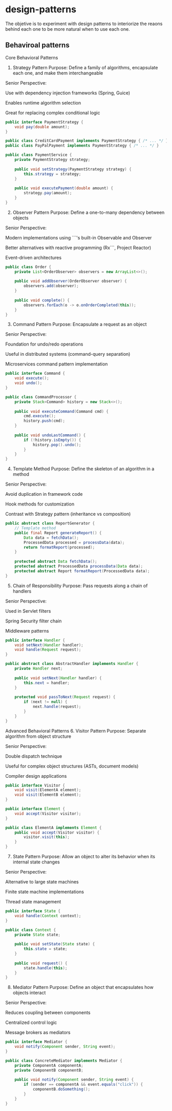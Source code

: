 # design-patterns
The objetive is to experiment with design patterns to interiorize the reaons behind each one to be more natural when to use each one.


## Behaviroal patterns
Core Behavioral Patterns
1. Strategy Pattern
Purpose: Define a family of algorithms, encapsulate each one, and make them interchangeable

Senior Perspective:

Use with dependency injection frameworks (Spring, Guice)

Enables runtime algorithm selection

Great for replacing complex conditional logic

```java
public interface PaymentStrategy {
    void pay(double amount);
}

public class CreditCardPayment implements PaymentStrategy { /* ... */ }
public class PayPalPayment implements PaymentStrategy { /* ... */ }

public class PaymentService {
    private PaymentStrategy strategy;
    
    public void setStrategy(PaymentStrategy strategy) {
        this.strategy = strategy;
    }
    
    public void executePayment(double amount) {
        strategy.pay(amount);
    }
}
```
2. Observer Pattern
Purpose: Define a one-to-many dependency between objects

Senior Perspective:

Modern implementations using ```'s built-in Observable and Observer

Better alternatives with reactive programming (Rx```, Project Reactor)

Event-driven architectures

```java
public class Order {
    private List<OrderObserver> observers = new ArrayList<>();
    
    public void addObserver(OrderObserver observer) {
        observers.add(observer);
    }
    
    public void complete() {
        observers.forEach(o -> o.onOrderCompleted(this));
    }
}
```
3. Command Pattern
Purpose: Encapsulate a request as an object

Senior Perspective:

Foundation for undo/redo operations

Useful in distributed systems (command-query separation)

Microservices command pattern implementation

```java
public interface Command {
    void execute();
    void undo();
}

public class CommandProcessor {
    private Stack<Command> history = new Stack<>();
    
    public void executeCommand(Command cmd) {
        cmd.execute();
        history.push(cmd);
    }
    
    public void undoLastCommand() {
        if (!history.isEmpty()) {
            history.pop().undo();
        }
    }
}
```
4. Template Method
Purpose: Define the skeleton of an algorithm in a method

Senior Perspective:

Avoid duplication in framework code

Hook methods for customization

Contrast with Strategy pattern (inheritance vs composition)

```java
public abstract class ReportGenerator {
    // Template method
    public final Report generateReport() {
        Data data = fetchData();
        ProcessedData processed = processData(data);
        return formatReport(processed);
    }
    
    protected abstract Data fetchData();
    protected abstract ProcessedData processData(Data data);
    protected abstract Report formatReport(ProcessedData data);
}
```
5. Chain of Responsibility
Purpose: Pass requests along a chain of handlers

Senior Perspective:

Used in Servlet filters

Spring Security filter chain

Middleware patterns

```java
public interface Handler {
    void setNext(Handler handler);
    void handle(Request request);
}

public abstract class AbstractHandler implements Handler {
    private Handler next;
    
    public void setNext(Handler handler) {
        this.next = handler;
    }
    
    protected void passToNext(Request request) {
        if (next != null) {
            next.handle(request);
        }
    }
}
```
Advanced Behavioral Patterns
6. Visitor Pattern
Purpose: Separate algorithm from object structure

Senior Perspective:

Double dispatch technique

Useful for complex object structures (ASTs, document models)

Compiler design applications

```java
public interface Visitor {
    void visit(ElementA element);
    void visit(ElementB element);
}

public interface Element {
    void accept(Visitor visitor);
}

public class ElementA implements Element {
    public void accept(Visitor visitor) {
        visitor.visit(this);
    }
}
```
7. State Pattern
Purpose: Allow an object to alter its behavior when its internal state changes

Senior Perspective:

Alternative to large state machines

Finite state machine implementations

Thread state management

```java
public interface State {
    void handle(Context context);
}

public class Context {
    private State state;
    
    public void setState(State state) {
        this.state = state;
    }
    
    public void request() {
        state.handle(this);
    }
}
```

8. Mediator Pattern
Purpose: Define an object that encapsulates how objects interact

Senior Perspective:

Reduces coupling between components

Centralized control logic

Message brokers as mediators

```java
public interface Mediator {
    void notify(Component sender, String event);
}

public class ConcreteMediator implements Mediator {
    private ComponentA componentA;
    private ComponentB componentB;
    
    public void notify(Component sender, String event) {
        if (sender == componentA && event.equals("click")) {
            componentB.doSomething();
        }
    }
}
```
